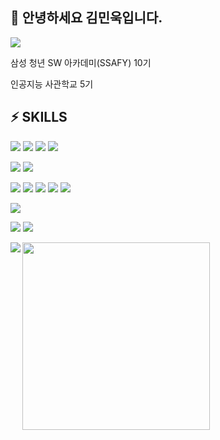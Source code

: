 ## 👋 안녕하세요 김민욱입니다.
<a href="https://handy-lunch-058.notion.site/7b9b39dba2ed480f80b90f13d4449c57?pvs=4"><img src="https://img.shields.io/badge/-Portfolio-000000?style=flat-square&logo=Notion&logoColor=white"/></a>  

삼성 청년 SW 아카데미(SSAFY) 10기

인공지능 사관학교 5기

## ⚡ SKILLS
![](https://img.shields.io/badge/Python-14354C?style=for-the-badge&logo=python&logoColor=white)
![](https://img.shields.io/badge/pytorch-EE4C2C?style=for-the-badge&logo=pytorch&logoColor=white)
![](https://img.shields.io/badge/keras-D00000?style=for-the-badge&logo=keras&logoColor=white)
![](https://img.shields.io/badge/TensorFlow-FF6F00?style=for-the-badge&logo=TensorFlow&logoColor=white)

![](https://img.shields.io/badge/Flutter-02569B?style=for-the-badge&logo=flutter&logoColor=white)
![](https://img.shields.io/badge/Dart-0175C2?style=for-the-badge&logo=dart&logoColor=white)

![](https://img.shields.io/badge/CSS-239120?&style=for-the-badge&logo=css3&logoColor=white)
![](https://img.shields.io/badge/HTML-239120?style=for-the-badge&logo=html5&logoColor=white)
![](https://img.shields.io/badge/JavaScript-F7DF1E?style=for-the-badge&logo=JavaScript&logoColor=white)
![](https://img.shields.io/badge/React-20232A?style=for-the-badge&logo=react&logoColor=61DAFB)
![](https://img.shields.io/badge/Vue.js-35495E?style=for-the-badge&logo=vue.js&logoColor=4FC08D)


![](https://img.shields.io/badge/Figma-F24E1E?style=for-the-badge&logo=figma&logoColor=white)

![](https://img.shields.io/badge/Jira-0052CC?style=for-the-badge&logo=Jira&logoColor=white)
![](https://img.shields.io/badge/Mattermost-0058CC?style=for-the-badge&logo=Mattermost&logoColor=white)

<img align="left" src="http://mazassumnida.wtf/api/v2/generate_badge?boj=minwookkim"/>

<img align="center" width="300" src="https://github-readme-stats.vercel.app/api/top-langs/?username=minwookkim115&layout=compact&theme=dracula&langs_count=6&hide=java"/>

<!--
**minwookkim115/minwookkim115** is a ✨ _special_ ✨ repository because its `README.md` (this file) appears on your GitHub profile.

Here are some ideas to get you started:

- 🔭 I’m currently working on ...
- 🌱 I’m currently learning ...
- 👯 I’m looking to collaborate on ...
- 🤔 I’m looking for help with ...
- 💬 Ask me about ...
- 📫 How to reach me: ...
- 😄 Pronouns: ...
- ⚡ Fun fact: ...
-->
